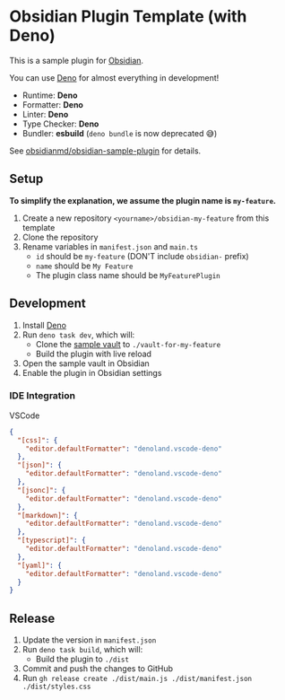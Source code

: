 # Obsidian Plugin Template (with Deno)

This is a sample plugin for [Obsidian].

You can use [Deno] for almost everything in development!

- Runtime: **Deno**
- Formatter: **Deno**
- Linter: **Deno**
- Type Checker: **Deno**
- Bundler: **esbuild** (`deno bundle` is now deprecated 😅)

See [obsidianmd/obsidian-sample-plugin] for details.

## Setup

**To simplify the explanation, we assume the plugin name is `my-feature`.**

1. Create a new repository `<yourname>/obsidian-my-feature` from this template
2. Clone the repository
3. Rename variables in `manifest.json` and `main.ts`
   - `id` should be `my-feature` (DON'T include `obsidian-` prefix)
   - `name` should be `My Feature`
   - The plugin class name should be `MyFeaturePlugin`

## Development

1. Install [Deno]
2. Run `deno task dev`, which will:
   - Clone the [sample vault] to `./vault-for-my-feature`
   - Build the plugin with live reload
3. Open the sample vault in Obsidian
4. Enable the plugin in Obsidian settings

### IDE Integration

VSCode

```json:settings.json
{
  "[css]": {
    "editor.defaultFormatter": "denoland.vscode-deno"
  },
  "[json]": {
    "editor.defaultFormatter": "denoland.vscode-deno"
  },
  "[jsonc]": {
    "editor.defaultFormatter": "denoland.vscode-deno"
  },
  "[markdown]": {
    "editor.defaultFormatter": "denoland.vscode-deno"
  },
  "[typescript]": {
    "editor.defaultFormatter": "denoland.vscode-deno"
  },
  "[yaml]": {
    "editor.defaultFormatter": "denoland.vscode-deno"
  }
}
```

## Release

1. Update the version in `manifest.json`
2. Run `deno task build`, which will:
   - Build the plugin to `./dist`
3. Commit and push the changes to GitHub
4. Run `gh release create ./dist/main.js ./dist/manifest.json ./dist/styles.css`

[Obsidian]: https://obsidian.md
[Deno]: https://deno.com
[obsidianmd/obsidian-sample-plugin]: https//github.com/obsidianmd/obsidian-sample-plugin
[sample vault]: https://github.com/kepano/kepano-obsidian
